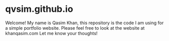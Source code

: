 # qvsim.github.io
Welcome! My name is Qasim Khan, this repository is the code I am using for a simple portfolio website. Please feel free to look at the website at khanqasim.com 
Let me know your thoughts!
